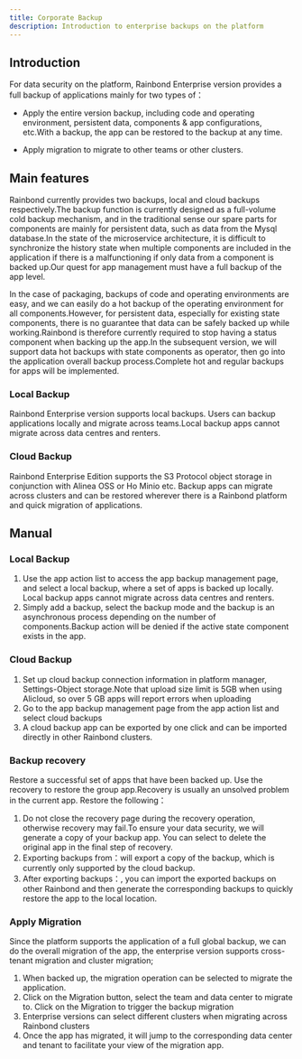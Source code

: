 ```yaml
---
title: Corporate Backup
description: Introduction to enterprise backups on the platform
---
```


## Introduction

For data security on the platform, Rainbond Enterprise version provides a full backup of applications mainly for two types of：

- Apply the entire version backup, including code and operating environment, persistent data, components & app configurations, etc.With a backup, the app can be restored to the backup at any time.

- Apply migration to migrate to other teams or other clusters.

## Main features

Rainbond currently provides two backups, local and cloud backups respectively.The backup function is currently designed as a full-volume cold backup mechanism, and in the traditional sense our spare parts for components are mainly for persistent data, such as data from the Mysql database.In the state of the microservice architecture, it is difficult to synchronize the history state when multiple components are included in the application if there is a malfunctioning if only data from a component is backed up.Our quest for app management must have a full backup of the app level.

In the case of packaging, backups of code and operating environments are easy, and we can easily do a hot backup of the operating environment for all components.However, for persistent data, especially for existing state components, there is no guarantee that data can be safely backed up while working.Rainbond is therefore currently required to stop having a status component when backing up the app.In the subsequent version, we will support data hot backups with state components as operator, then go into the application overall backup process.Complete hot and regular backups for apps will be implemented.

### Local Backup

Rainbond Enterprise version supports local backups. Users can backup applications locally and migrate across teams.Local backup apps cannot migrate across data centres and renters.

### Cloud Backup

Rainbond Enterprise Edition supports the S3 Protocol object storage in conjunction with Alinea OSS or Ho Minio etc. Backup apps can migrate across clusters and can be restored wherever there is a Rainbond platform and quick migration of applications.

## Manual

### Local Backup

1. Use the app action list to access the app backup management page, and select a local backup, where a set of apps is backed up locally. Local backup apps cannot migrate across data centres and renters.
2. Simply add a backup, select the backup mode and the backup is an asynchronous process depending on the number of components.Backup action will be denied if the active state component exists in the app.

### Cloud Backup

1. Set up cloud backup connection information in platform manager, Settings-Object storage.Note that upload size limit is 5GB when using Alicloud, so over 5 GB apps will report errors when uploading
2. Go to the app backup management page from the app action list and select cloud backups
3. A cloud backup app can be exported by one click and can be imported directly in other Rainbond clusters.

### Backup recovery

Restore a successful set of apps that have been backed up. Use the recovery to restore the group app.Recovery is usually an unsolved problem in the current app. Restore the following：

1. Do not close the recovery page during the recovery operation, otherwise recovery may fail.To ensure your data security, we will generate a copy of your backup app. You can select to delete the original app in the final step of recovery.
2. Exporting backups from：will export a copy of the backup, which is currently only supported by the cloud backup.
3. After exporting backups：, you can import the exported backups on other Rainbond and then generate the corresponding backups to quickly restore the app to the local location.

### Apply Migration

Since the platform supports the application of a full global backup, we can do the overall migration of the app, the enterprise version supports cross-tenant migration and cluster migration;

1. When backed up, the migration operation can be selected to migrate the application.
2. Click on the Migration button, select the team and data center to migrate to. Click on the Migration to trigger the backup migration
3. Enterprise versions can select different clusters when migrating across Rainbond clusters
4. Once the app has migrated, it will jump to the corresponding data center and tenant to facilitate your view of the migration app.
